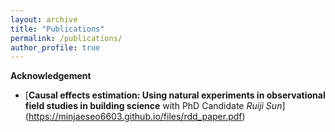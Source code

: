 ```yaml
---
layout: archive
title: "Publications"
permalink: /publications/
author_profile: true
---
```


**Acknowledgement**
- [**Causal effects estimation: Using natural experiments in observational field studies in building science** with PhD Candidate *Ruiji Sun*] (https://minjaeseo6603.github.io/files/rdd_paper.pdf)
